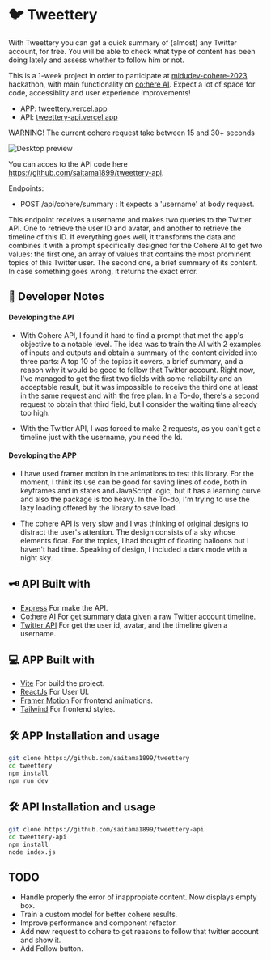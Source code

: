 # 🐦 Tweettery

With Tweettery you can get a quick summary of (almost) any Twitter account, for free. You will be able to check what type of content has been doing lately and assess whether to follow him or not.

This is a 1-week project in order to participate at  [midudev-cohere-2023](https://github.com/topics/midudev-cohere-2023) hackathon, with main functionality on [co:here AI](https://cohere.ai/). Expect a lot of space for code, accessiblity and user experience improvements!

- APP: [tweettery.vercel.app](https://tweettery.vercel.app)
- API: [tweettery-api.vercel.app](https://tweettery-api.vercel.app)

WARNING! The current cohere request take between 15 and 30+ seconds

![Desktop preview](screen.PNG)

You can acces to the API code here https://github.com/saitama1899/tweettery-api. 

Endpoints:
- POST /api/cohere/summary : It expects a 'username' at body request.

This endpoint receives a username and makes two queries to the Twitter API. One to retrieve the user ID and avatar, and another to retrieve the timeline of this ID. If everything goes well, it transforms the data and combines it with a prompt specifically designed for the Cohere AI to get two values: the first one, an array of values that contains the most prominent topics of this Twitter user. The second one, a brief summary of its content. In case something goes wrong, it returns the exact error.

## 📑 Developer Notes

#### Developing the API
- With Cohere API, I found it hard to find a prompt that met the app's objective to a notable level. The idea was to train the AI with 2 examples of inputs and outputs and obtain a summary of the content divided into three parts: A top 10 of the topics it covers, a brief summary, and a reason why it would be good to follow that Twitter account. Right now, I've managed to get the first two fields with some reliability and an acceptable result, but it was impossible to receive the third one at least in the same request and with the free plan. In a To-do, there's a second request to obtain that third field, but I consider the waiting time already too high.

- With the Twitter API, I was forced to make 2 requests, as you can't get a timeline just with the username, you need the Id.

#### Developing the APP
- I have used framer motion in the animations to test this library. For the moment, I think its use can be good for saving lines of code, both in keyframes and in states and JavaScript logic, but it has a learning curve and also the package is too heavy. In the To-do, I'm trying to use the lazy loading offered by the library to save load.

- The cohere API is very slow and I was thinking of original designs to distract the user's attention. The design consists of a sky whose elements float. For the topics, I had thought of floating balloons but I haven't had time.
Speaking of design, I included a dark mode with a night sky.

## 🗝 API Built with
- [Express](https://expressjs.com/es/) For make the API.
- [Co:here AI](https://cohere.ai/) For get summary data given a raw Twitter account timeline.
- [Twitter API](https://developer.twitter.com/en/docs/twitter-api) For get the user id, avatar, and the timeline given a username.

## 💻 APP Built with
- [Vite](https://vitejs.dev/) For build the project.
- [ReactJs](https://es.reactjs.org/) For User UI.
- [Framer Motion](https://www.framer.com/motion/) For frontend animations.
- [Tailwind](https://tailwindcss.com) For frontend styles.

## 🛠️ APP Installation and usage
```bash
git clone https://github.com/saitama1899/tweettery
cd tweettery
npm install
npm run dev
```

## 🛠️ API Installation and usage
```bash
git clone https://github.com/saitama1899/tweettery-api
cd tweettery-api
npm install
node index.js
```

## TODO
- Handle properly the error of inappropiate content. Now displays empty box.
- Train a custom model for better cohere results.
- Improve performance and component refactor.
- Add new request to cohere to get reasons to follow that twitter account and show it.
- Add Follow button.
